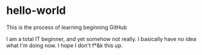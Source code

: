 # hello-world
This is the process of learning beginning GitHub

I am a total IT beginner, and yet somehow not really. I basically have no idea what I'm doing now.
I hope I don't f*&k this up.
